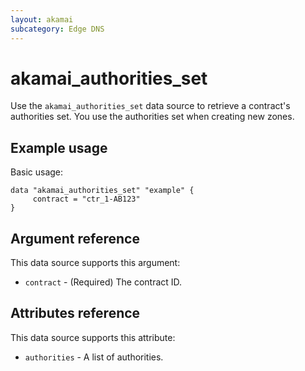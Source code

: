 ```yaml
---
layout: akamai
subcategory: Edge DNS
---
```


# akamai_authorities_set

Use the `akamai_authorities_set` data source to retrieve a contract's authorities set. You use the authorities set when creating new zones.

## Example usage

Basic usage:

```
data "akamai_authorities_set" "example" {
     contract = "ctr_1-AB123"
}
```

## Argument reference

This data source supports this argument:

* `contract` - (Required) The contract ID.

## Attributes reference

This data source supports this attribute:

* `authorities` - A list of authorities.
